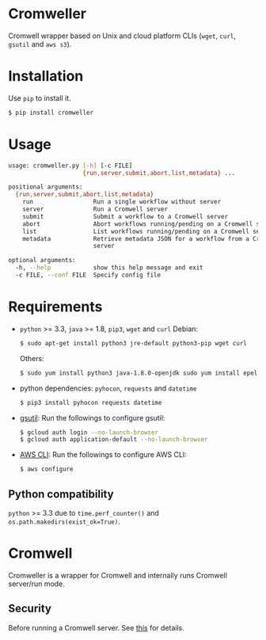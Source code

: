 # Cromweller
Cromwell wrapper based on Unix and cloud platform CLIs (`wget`, `curl`, `gsutil` and `aws s3`).

# Installation
Use `pip` to install it.

```bash
$ pip install cromweller
```

# Usage

```bash
usage: cromweller.py [-h] [-c FILE]
                     {run,server,submit,abort,list,metadata} ...

positional arguments:
  {run,server,submit,abort,list,metadata}
    run                 Run a single workflow without server
    server              Run a Cromwell server
    submit              Submit a workflow to a Cromwell server
    abort               Abort workflows running/pending on a Cromwell server
    list                List workflows running/pending on a Cromwell server
    metadata            Retrieve metadata JSON for a workflow from a Cromwell
                        server

optional arguments:
  -h, --help            show this help message and exit
  -c FILE, --conf FILE  Specify config file
```

# Requirements

* `python` >= 3.3, `java` >= 1.8, `pip3`, `wget` and `curl`
	Debian:
	```bash
	$ sudo apt-get install python3 jre-default python3-pip wget curl
	```
	Others:
	```bash
	$ sudo yum install python3 java-1.8.0-openjdk sudo yum install epel-release wget curl
	```

* python dependencies: `pyhocon`, `requests` and `datetime`
	```bash
	$ pip3 install pyhocon requests datetime
	```

* [gsutil](https://cloud.google.com/storage/docs/gsutil_install): Run the followings to configure gsutil:
	```bash
	$ gcloud auth login --no-launch-browser
	$ gcloud auth application-default --no-launch-browser
	```

* [AWS CLI](https://docs.aws.amazon.com/cli/latest/userguide/install-linux.html): Run the followings to configure AWS CLI:
	```bash
	$ aws configure
	```

## Python compatibility
`python` >= 3.3 due to `time.perf_counter()` and `os.path.makedirs(exist_ok=True)`.

# Cromwell

Cromweller is a wrapper for Cromwell and internally runs Cromwell server/run mode.

## Security

Before running a Cromwell server. See [this](https://cromwell.readthedocs.io/en/develop/developers/Security/) for details.